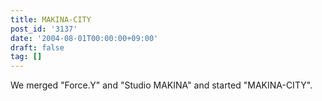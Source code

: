 ```yaml
---
title: MAKINA-CITY
post_id: '3137'
date: '2004-08-01T00:00:00+09:00'
draft: false
tag: []
---
```


We merged "Force.Y" and "Studio MAKINA" and started "MAKINA-CITY".